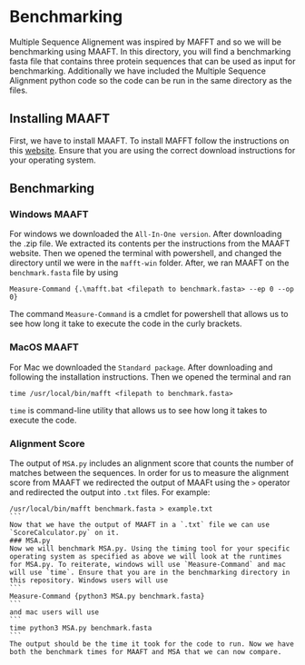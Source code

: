 # Benchmarking
Multiple Sequence Alignement was inspired by MAFFT and so we will be benchmarking using MAAFT. In this directory, you will find a benchmarking fasta file that contains three protein sequences that can be used as input for benchmarking. Additionally we have included the Multiple Sequence Alignment python code so the code can be run in the same directory as the files.

## Installing MAAFT
First, we have to install MAAFT. To install MAFFT follow the instructions on this [website](https://mafft.cbrc.jp/alignment/software/). Ensure that you are using the correct download instructions for your operating system.

## Benchmarking 


### Windows MAAFT
For windows we downloaded the `All-In-One version`. After downloading the .zip file. We extracted its contents per the instructions from the MAAFT website. Then we opened the terminal with powershell, and changed the directory until we were in the `mafft-win` folder. After, we ran MAAFT on the `benchmark.fasta` file by using 
```
Measure-Command {.\mafft.bat <filepath to benchmark.fasta> --ep 0 --op 0}
``` 
The command `Measure-Command` is a cmdlet for powershell that allows us to see how long it take to execute the code in the curly brackets.

### MacOS MAAFT
For Mac we downloaded the `Standard package`. After downloading and following the installation instructions. Then we opened the terminal and ran 
```
time /usr/local/bin/mafft <filepath to benchmark.fasta>
```
`time` is command-line utility that allows us to see how long it takes to execute the code. 

### Alignment Score
The output of `MSA.py` includes an alignment score that counts the number of matches between the sequences. In order for us to measure the alignment score from MAAFT we redirected the output of MAAFt using the `>` operator and redirected the output into `.txt` files. For example: 

````
/usr/local/bin/mafft benchmark.fasta > example.txt
```
Now that we have the output of MAAFT in a `.txt` file we can use `ScoreCalculator.py` on it.
### MSA.py
Now we will benchmark MSA.py. Using the timing tool for your specific operating system as specified as above we will look at the runtimes for MSA.py. To reiterate, windows will use `Measure-Command` and mac will use `time`. Ensure that you are in the benchmarking directory in this repository. Windows users will use 
```
Measure-Command {python3 MSA.py benchmark.fasta}
```
and mac users will use
```
time python3 MSA.py benchmark.fasta
```
The output should be the time it took for the code to run. Now we have both the benchmark times for MAAFT and MSA that we can now compare.
